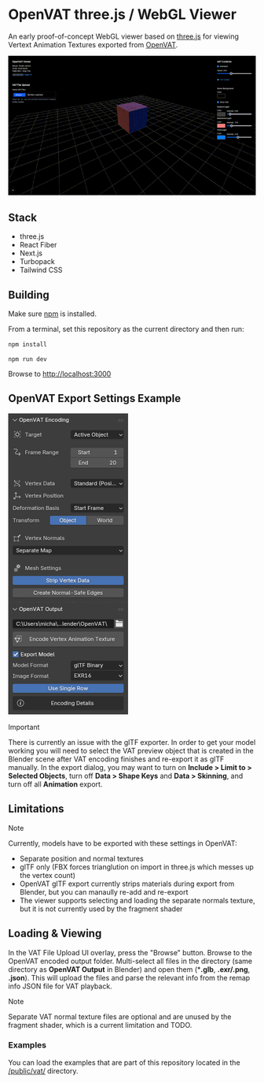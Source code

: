 # OpenVAT three.js / WebGL Viewer

An early proof-of-concept WebGL viewer based on [three.js](https://threejs.org/) for viewing
Vertext Animation Textures exported from [OpenVAT](https://openvat.org/).

![OpenVAT WebGL Viewer Demo Screenshot](./docs/img/VATViewerAnimation.gif)

## Stack
* three.js
* React Fiber
* Next.js
* Turbopack
* Tailwind CSS

## Building

Make sure [npm](https://www.npmjs.com/) is installed.

From a terminal, set this repository as the current directory and then run:

```shell
npm install
```

```shell
npm run dev
```

Browse to [http://localhost:3000](http://localhost:3000)

## OpenVAT Export Settings Example

![OpenVAT Export Settings Screenshot](./docs/img/OpenVATExportSettings.png)

> [!IMPORTANT]
> There is currently an issue with the glTF exporter. In order to get your 
> model working you will need to select the VAT preview object that is created
> in the Blender scene after VAT encoding finishes and re-export it as glTF
> manually. In the export dialog, you may want to turn on **Include > Limit to > Selected Objects**,
> turn off **Data > Shape Keys** and **Data > Skinning**, and turn off all **Animation** export.

## Limitations

> [!NOTE]
> Currently, models have to be exported with these settings in OpenVAT:

* Separate position and normal textures
* glTF only (FBX forces trianglution on import in three.js which messes up the vertex count)
* OpenVAT glTF export currently strips materials during export from Blender, but you can manaully re-add and re-export
* The viewer supports selecting and loading the separate normals texture, but it is not currently used by the fragment shader

## Loading & Viewing

In the VAT File Upload UI overlay, press the "Browse" button. Browse to the OpenVAT encoded
output folder. Multi-select all files in the directory (same directory as **OpenVAT Output** in Blender)
and open them (***.glb**, **.exr/.png**, **.json**). This will upload the files and parse the relevant info from
the remap info JSON file for VAT playback.

> [!NOTE]
> Separate VAT normal texture files are optional and are unused by the
> fragment shader, which is a current limitation and TODO.

### Examples

You can load the examples that are part of this repository located in the
[/public/vat/](./public/vat) directory.